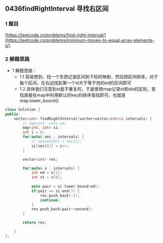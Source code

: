 ## 0436findRightInterval 寻找右区间

### 1 题目
[https://leetcode.cn/problems/find-right-interval/](https://leetcode.cn/problems/minimum-moves-to-equal-array-elements-ii/)

### 2 解题思路
- 1 解题思路：
  - 1.1 容易想到，找一个东西记录区间到下标的映射，然后把区间排序，对于每个区间，在右边找到第一个st大于等于他的ed的区间即可
  - 1.2 具体我们注意到st是不重复的，于是使用map记录st和idx的区别，查找直接在map中利用默认的key的排序查找即可，也就是map.lower_bound()

```cpp
class Solution {
public:
    vector<int> findRightInterval(vector<vector<int>>& intervals) {
        // map<int, int> se;
        map<int, int> si;
        int i = 0;
        for(auto& vec : intervals) {
            // se[vec[0]] = vec[1];
            si[vec[0]] = i++;
        }

        vector<int> res;

        for(auto& v : intervals) {
            int ed = v[1];
            int st = v[0];
            
            auto pair = si.lower_bound(ed);
            if(pair == si.end()) {
                res.push_back(-1);
                continue;
            }
            res.push_back(pair->second);
        }

        return res;

    }
};
```